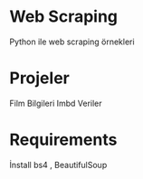 # Web Scraping
Python ile web  scraping örnekleri

# Projeler
Film Bilgileri Imbd Veriler


# Requirements
 İnstall bs4 , BeautifulSoup

